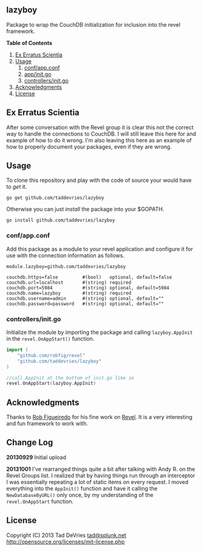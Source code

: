 ## lazyboy
Package to wrap the CouchDB initialization for inclusion into the revel framework.

**Table of Contents**

1. [Ex Erratus Scientia](#exerratusscientia)
2. [Usage](#usage)
    1. [conf/app.conf](#confappconf)
    2. [app/init.go](#appinitgo)
    3. [controllers/init.go](#controllersinitgo)
3. [Acknowledgments](#acknowledgments)
4. [License](#license)

## Ex Erratus Scientia
After some conversation with the Revel group it is clear this not the correct way to handle the connections to CouchDB. I will still leave this here for and example of how to do it wrong. I'm also leaving this here as an example of how to properly document your packages, even if they are wrong.

## Usage
To clone this repository and play with the code of source your would have to *get* it.

`go get github.com/taddevries/lazyboy`

Otherwise you can just *install* the package into your $GOPATH.

`go install github.com/taddevries/lazyboy`

### conf/app.conf
Add this package as a module to your revel application and configure it for use with the connection information as follows.

```
module.lazyboy=github.com/taddevries/lazyboy

couchdb.https=false         #(bool)   optional, default=false
couchdb.url=localhost       #(string) required
couchdb.port=5984           #(string) optional, default=5984
couchdb.name=lazyboy        #(string) required
couchdb.username=admin      #(string) optional, default=""
couchdb.password=password   #(string) optional, default=""
```

### controllers/init.go
Initialize the module by importing the package and calling `lazyboy.AppInit` in the `revel.OnAppStart()` function.

```go
import (
	"github.com/robfig/revel"
	"github.com/taddevries/lazyboy"
)

//call AppInit at the bottom of init.go like so
revel.OnAppStart(lazyboy.AppInit)
```

## Acknowledgments 
Thanks to [Rob Figueiredo][1] for his fine work on [Revel][2]. It is a very interesting and fun framework to work with.

## Change Log
**20130929** Initial upload

**20131001** I've rearranged things quite a bit after talking with Andy R. on the Revel Groups list. I realized that by having things run through an interceptor I was essentially repeating a lot of static items on every request. I moved everything into the `AppInit()` function and have it calling the `NewDatabaseByURL()` only once, by my understanding of the `revel.OnAppStart` function. 

## License
Copyright (C) 2013  Tad DeVries <tad@splunk.net>
http://opensource.org/licenses/mit-license.php


<!-- Links -->
[1]: https://github.com/robfig "Rob Figueiredo"
[2]: https://github.com/robfig/revel "Revel Framework"
